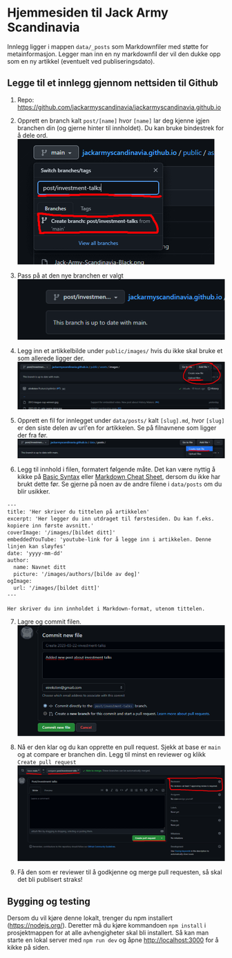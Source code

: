 # Hjemmesiden til Jack Army Scandinavia

Innlegg ligger i mappen `data/_posts` som Markdownfiler med støtte for metainformasjon. Legger man inn en ny markdownfil der vil den dukke opp som en ny artikkel (eventuelt ved publiseringsdato).

## Legge til et innlegg gjennom nettsiden til Github

1. Repo: https://github.com/jackarmyscandinavia/jackarmyscandinavia.github.io

2. Opprett en branch kalt `post/[name]` hvor `[name]` lar deg kjenne igjen branchen din (og gjerne hinter til innholdet). Du kan bruke bindestrek for å dele ord.
![Opprette branch](data/readme_images/createbranch.png)

3. Pass på at den nye branchen er valgt
![Valgt branch](data/readme_images/selectedbranch.png)

4. Legg inn et artikkelbilde under `public/images/` hvis du ikke skal bruke et som allerede ligger der.
![Legg inn bilde](data/readme_images/addimage.png)

5. Opprett en fil for innlegget under `data/posts/` kalt `[slug].md`, hvor `[slug]` er den siste delen av url'en for artikkelen. Se på filnavnene som ligger der fra før. 
![Opprett fil](data/readme_images/createfile.png)

6. Legg til innhold i filen, formatert følgende måte. Det kan være nyttig å kikke på [Basic Syntax](https://www.markdownguide.org/basic-syntax/) eller [Markdown Cheat Sheet](https://www.markdownguide.org/cheat-sheet/), dersom du ikke har brukt dette før. Se gjerne på noen av de andre filene i `data/posts` om du blir usikker.
```
---
title: 'Her skriver du tittelen på artikkelen'
excerpt: 'Her legger du inn utdraget til førstesiden. Du kan f.eks. kopiere inn første avsnitt.'
coverImage: '/images/[bildet ditt]'
embeddedYouTube: 'youtube-link for å legge inn i artikkelen. Denne linjen kan sløyfes'
date: 'yyyy-mm-dd' 
author:
  name: Navnet ditt
  picture: '/images/authors/[bilde av deg]'
ogImage:
  url: '/images/[bildet ditt]'
---

Her skriver du inn innholdet i Markdown-format, utenom tittelen.

```

7. Lagre og commit filen.
![Commit fil](data/readme_images/commitfile.png)

8. Nå er den klar og du kan opprette en pull request. Sjekk at base er `main` og at compare er branchen din. Legg til minst en reviewer og klikk `Create pull request`
![Opprett Pull Request](data/readme_images/create-pr-2.png)

9. Få den som er reviewer til å godkjenne og merge pull requesten, så skal det bli publisert straks!

## Bygging og testing

Dersom du vil kjøre denne lokalt, trenger du npm installert (https://nodejs.org/). Deretter må du kjøre kommandoen `npm install` i prosjektmappen for at alle avhengigheter skal bli installert. Så kan man starte en lokal server med `npm run dev` og åpne [http://localhost:3000](http://localhost:3000) for å kikke på siden.
